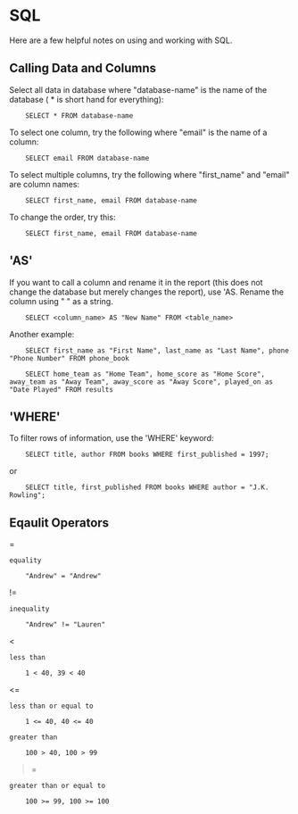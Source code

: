 # **SQL**

Here are a few helpful notes on using and working with SQL.

## **Calling Data and Columns**

Select all data in database where "database-name" is the name of the database ( * is short hand for everything):

        SELECT * FROM database-name

To select one column, try the following where "email" is the name of a column:

        SELECT email FROM database-name

To select multiple columns, try the following where "first_name" and "email" are column names:

        SELECT first_name, email FROM database-name

To change the order, try this:

        SELECT first_name, email FROM database-name

## **'AS'**

If you want to call a column and rename it in the report (this does not change the database but merely changes the report), use 'AS.  Rename the column using " " as a string.

        SELECT <column_name> AS "New Name" FROM <table_name>

Another example:

        SELECT first_name as "First Name", last_name as "Last Name", phone "Phone Number" FROM phone_book

        SELECT home_team as "Home Team", home_score as "Home Score", away_team as "Away Team", away_score as "Away Score", played_on as "Date Played" FROM results

## **'WHERE'**

To filter rows of information, use the 'WHERE' keyword:

        SELECT title, author FROM books WHERE first_published = 1997;

or 

        SELECT title, first_published FROM books WHERE author = "J.K. Rowling";

## **Eqaulit Operators**

=

    equality

        "Andrew" = "Andrew"

!=

    inequality

        "Andrew" != "Lauren"

<

    less than

        1 < 40, 39 < 40

<=

    less than or equal to

        1 <= 40, 40 <= 40

>

    greater than

        100 > 40, 100 > 99

>=

    greater than or equal to

        100 >= 99, 100 >= 100